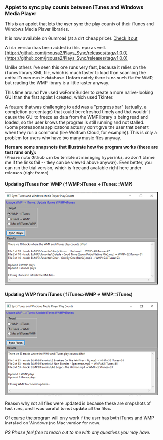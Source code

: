 ### Applet to sync play counts between iTunes and Windows Media Player

This is an applet that lets the user sync the play counts of their iTunes and Windows Media Player libraries. 

It is now available on Gumroad (at a dirt cheap price). 
[Check it out](https://jrsousa2.gumroad.com/l/Plays_Sync)

A trial version has been added to this repo as well.<br>
[https://github.com/jrsousa2/Plays_Sync/releases/tag/v1.0.0](https://github.com/jrsousa2/Plays_Sync/releases/tag/v1.0.0)

Unlike others I've seen this one runs very fast, because it relies on the iTunes library XML file, which is much faster to load than scanning the entire iTunes music database. Unfortunately there is no such file for WMP, but reading the WMP library is a little faster anyway.

This time around I've used wxFormBuilder to create a more native-looking GUI than the first applet I created, which used TkInter. 

A feature that was challenging to add was a "progress bar" (actually, a completion percentage) that could be refreshed timely and that wouldn't cause the GUI to freeze as data from the WMP library is being read and loaded, so the user knows the program is still running and not stalled. (Some professional applications actually don't give the user that benefit when they run a command (like Wolfram Cloud, for example)). This is only a problem for users who have too many music files anyway.

**Here are some snapshots that illustrate how the program works (these are test runs only):**<br>
(Please note Github can be terrible at managing hyperlinks, so don't blame me if the links fail -- they can be viewed above anyway). Even better, you can run the trial version, which is free and available right here under releases (right frame).

#### Updating iTunes from WMP (if WMP>iTunes → iTunes:=WMP)
![Screenshot 1](https://raw.githubusercontent.com/jrsousa2/Plays_Sync/main/Snapshot2.png)

#### Updating WMP from iTunes (if iTunes>WMP → WMP:=iTunes)
![Screenshot 2](https://raw.githubusercontent.com/jrsousa2/Plays_Sync/main/Snapshot3.png)

Reason why not all files were updated is because these are snapshots of test runs, and I was careful to not update all the files.

Of course the program will only work if the user has both iTunes and WMP installed on Windows (no Mac version for now).

<i>PS Please feel free to reach out to me with any questions you may have.</i>

